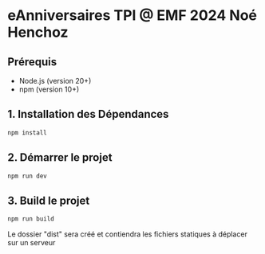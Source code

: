 # eAnniversaires TPI @ EMF 2024 Noé Henchoz

## Prérequis 

- Node.js (version 20+)
- npm (version 10+)

## 1. Installation des Dépendances

```sh
npm install
```

## 2. Démarrer le projet

```sh
npm run dev
```

## 3. Build le projet

```sh
npm run build
```

Le dossier "dist" sera créé et contiendra les fichiers statiques à déplacer sur un serveur